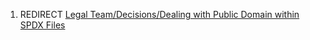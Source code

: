 1.  REDIRECT [Legal Team/Decisions/Dealing with Public Domain within
    SPDX
    Files](Legal_Team/Decisions/Dealing_with_Public_Domain_within_SPDX_Files "wikilink")
